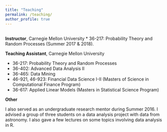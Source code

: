 ```yaml
---
title: "Teaching"
permalink: /teaching/
author_profile: true
---
```

<br>
<b>Instructor</b>, Carnegie Mellon University
* 36-217: Probability Theory and Random Processes (Summer 2017 & 2018).

<b>Teaching Assistant</b>, Carnegie Mellon University
* 36-217: Probability Theory and Random Processes
* 36-402: Advanced Data Analysis II
* 36-465: Data Mining
* 46-921, 46-923: Financial Data Science I-II (Masters of Science in Computational Finance Program)
* 36-617: Applied Linear Models (Masters in Statistical Science Program)

<b>Other</b>

I also served as an undergraduate research mentor during Summer 2016. I advised a group of three students on a data analysis project with data from astronomy.  I also gave a few lectures on some topics involving data analysis in R.   
